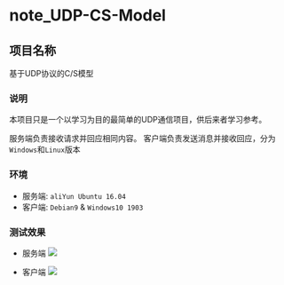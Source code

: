 # note_UDP-CS-Model

## 项目名称
基于UDP协议的C/S模型

### 说明
本项目只是一个以学习为目的最简单的UDP通信项目，供后来者学习参考。

服务端负责接收请求并回应相同内容。
客户端负责发送消息并接收回应，分为`Windows`和`Linux`版本 

### 环境
- 服务端:
`aliYun Ubuntu 16.04`
- 客户端:
`Debian9` & `Windows10 1903`

### 测试效果

- 服务端
![](https://github.com/BroWuGou/note_UDP-CS-Model/blob/master/images/server.jpg)



- 客户端
![](https://github.com/BroWuGou/note_UDP-CS-Model/blob/master/images/client.jpg)
